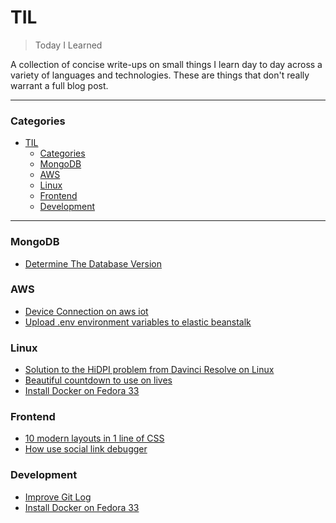 # TIL

> Today I Learned

A collection of concise write-ups on small things I learn day to day across a
variety of languages and technologies.
These are things that don't really warrant a full blog post.

---

### Categories

- [TIL](#til)
    - [Categories](#categories)
    - [MongoDB](#mongodb)
    - [AWS](#aws)
    - [Linux](#linux)
    - [Frontend](#frontend)
    - [Development](#development)

---

### MongoDB

- [Determine The Database Version](mongodb/database-version.md)

### AWS

- [Device Connection on aws iot](aws/aws-iot-device-sdk.md)
- [Upload .env environment variables to elastic beanstalk](aws/aws-eb-setenv.md)

### Linux

- [Solution to the HiDPI problem from Davinci Resolve on Linux](linux/Davinci%20Resolve/Solution-to-the-HiDPI-problem-on-Linux.md)
- [Beautiful countdown to use on lives](linux/termdown.md)
- [Install Docker on Fedora 33](development/install-docker-fedora-33.md)

### Frontend

- [10 modern layouts in 1 line of CSS](frontend/1linelayouts.md)
- [How use social link debugger](frontend/how-use-debug-from-social.md)

### Development

- [Improve Git Log](development/improve-git-log.md)
- [Install Docker on Fedora 33](development/install-docker-fedora-33.md)